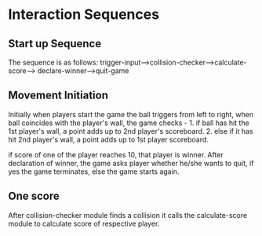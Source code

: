 # Interaction Sequences

## Start up Sequence

The sequence is as follows:
trigger-input-->collision-checker-->calculate-score-->
declare-winner-->quit-game  

## Movement Initiation

Initially when players start the game the ball triggers from
left to right, when ball coincides with the player's wall,
the game checks -
         1. if ball has hit the 1st player's wall, a point adds up
           to 2nd player's scoreboard.
        2. else if it has hit 2nd player's wall, a point adds up
           to 1st player scoreboard.

if score of one of the player reaches 10, that player is winner.
After declaration of winner, the game asks player whether he/she
wants to quit, if yes the game terminates, else the game starts
again.

## One score

After collision-checker module finds a collision
it calls the calculate-score module to calculate
score of respective player.
